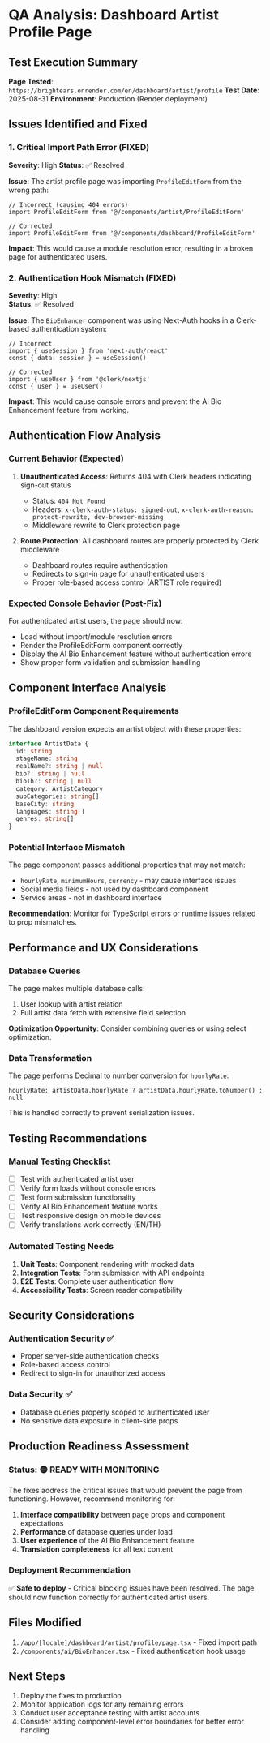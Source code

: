 # QA Analysis: Dashboard Artist Profile Page

## Test Execution Summary

**Page Tested**: `https://brightears.onrender.com/en/dashboard/artist/profile`
**Test Date**: 2025-08-31
**Environment**: Production (Render deployment)

## Issues Identified and Fixed

### 1. Critical Import Path Error (FIXED)
**Severity**: High
**Status**: ✅ Resolved

**Issue**: The artist profile page was importing `ProfileEditForm` from the wrong path:
```tsx
// Incorrect (causing 404 errors)
import ProfileEditForm from '@/components/artist/ProfileEditForm'

// Corrected
import ProfileEditForm from '@/components/dashboard/ProfileEditForm'
```

**Impact**: This would cause a module resolution error, resulting in a broken page for authenticated users.

### 2. Authentication Hook Mismatch (FIXED)
**Severity**: High  
**Status**: ✅ Resolved

**Issue**: The `BioEnhancer` component was using Next-Auth hooks in a Clerk-based authentication system:
```tsx
// Incorrect
import { useSession } from 'next-auth/react'
const { data: session } = useSession()

// Corrected
import { useUser } from '@clerk/nextjs'
const { user } = useUser()
```

**Impact**: This would cause console errors and prevent the AI Bio Enhancement feature from working.

## Authentication Flow Analysis

### Current Behavior (Expected)
1. **Unauthenticated Access**: Returns 404 with Clerk headers indicating sign-out status
   - Status: `404 Not Found`
   - Headers: `x-clerk-auth-status: signed-out`, `x-clerk-auth-reason: protect-rewrite, dev-browser-missing`
   - Middleware rewrite to Clerk protection page

2. **Route Protection**: All dashboard routes are properly protected by Clerk middleware
   - Dashboard routes require authentication
   - Redirects to sign-in page for unauthenticated users
   - Proper role-based access control (ARTIST role required)

### Expected Console Behavior (Post-Fix)
For authenticated artist users, the page should now:
- Load without import/module resolution errors
- Render the ProfileEditForm component correctly
- Display the AI Bio Enhancement feature without authentication errors
- Show proper form validation and submission handling

## Component Interface Analysis

### ProfileEditForm Component Requirements
The dashboard version expects an artist object with these properties:
```typescript
interface ArtistData {
  id: string
  stageName: string
  realName?: string | null
  bio?: string | null  
  bioTh?: string | null
  category: ArtistCategory
  subCategories: string[]
  baseCity: string
  languages: string[]
  genres: string[]
}
```

### Potential Interface Mismatch
The page component passes additional properties that may not match:
- `hourlyRate`, `minimumHours`, `currency` - may cause interface issues
- Social media fields - not used by dashboard component
- Service areas - not in dashboard interface

**Recommendation**: Monitor for TypeScript errors or runtime issues related to prop mismatches.

## Performance and UX Considerations

### Database Queries
The page makes multiple database calls:
1. User lookup with artist relation
2. Full artist data fetch with extensive field selection

**Optimization Opportunity**: Consider combining queries or using select optimization.

### Data Transformation
The page performs Decimal to number conversion for `hourlyRate`:
```tsx
hourlyRate: artistData.hourlyRate ? artistData.hourlyRate.toNumber() : null
```

This is handled correctly to prevent serialization issues.

## Testing Recommendations

### Manual Testing Checklist
- [ ] Test with authenticated artist user
- [ ] Verify form loads without console errors
- [ ] Test form submission functionality
- [ ] Verify AI Bio Enhancement feature works
- [ ] Test responsive design on mobile devices
- [ ] Verify translations work correctly (EN/TH)

### Automated Testing Needs
1. **Unit Tests**: Component rendering with mocked data
2. **Integration Tests**: Form submission with API endpoints
3. **E2E Tests**: Complete user authentication flow
4. **Accessibility Tests**: Screen reader compatibility

## Security Considerations

### Authentication Security ✅
- Proper server-side authentication checks
- Role-based access control
- Redirect to sign-in for unauthorized access

### Data Security ✅  
- Database queries properly scoped to authenticated user
- No sensitive data exposure in client-side props

## Production Readiness Assessment

### Status: 🟡 READY WITH MONITORING
The fixes address the critical issues that would prevent the page from functioning. However, recommend monitoring for:

1. **Interface compatibility** between page props and component expectations
2. **Performance** of database queries under load  
3. **User experience** of the AI Bio Enhancement feature
4. **Translation completeness** for all text content

### Deployment Recommendation
✅ **Safe to deploy** - Critical blocking issues have been resolved. The page should now function correctly for authenticated artist users.

## Files Modified
1. `/app/[locale]/dashboard/artist/profile/page.tsx` - Fixed import path
2. `/components/ai/BioEnhancer.tsx` - Fixed authentication hook usage

## Next Steps
1. Deploy the fixes to production
2. Monitor application logs for any remaining errors
3. Conduct user acceptance testing with artist accounts
4. Consider adding component-level error boundaries for better error handling